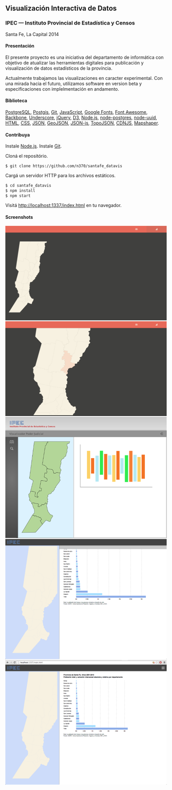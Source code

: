 Visualización Interactiva de Datos
----------------------------------

### IPEC — Instituto Provincial de Estadística y Censos
Santa Fe, La Capital 2014

#### Presentación
El presente proyecto es una iniciativa del departamento de informática con objetivo de atualizar las herramientas digitales para publicación y visualización de datos estadísticos de la província.

Actualmente trabajamos las visualizaciones en caracter experimental. Con una mirada hacia el futuro, utilizamos software en version beta y especificaciones con implelmentación en andamento.

#### Biblioteca
[PostgreSQL](http://www.postgresql.org/), [Postgis](http://postgis.net/), [Git](http://git-scm.com/), [JavaScript](https://developer.mozilla.org/en-US/docs/Web/JavaScript), [Google Fonts](http://www.google.com/fonts), [Font Awesome](http://fortawesome.github.io/Font-Awesome/), [Backbone](http://backbonejs.org/), [Underscore](http://underscorejs.org/), [jQuery](http://jquery.com/), [D3](http://d3js.org/), [Node.js](http://nodejs.org/), [node-postgres](https://github.com/brianc/node-postgres/), [node-uuid](https://github.com/broofa/node-uuid/), [HTML](http://www.w3.org/html/wg/drafts/html/master/), [CSS](http://www.w3.org/TR/css-2010/), [JSON](http://json.org/), [GeoJSON](http://geojson.org/), [JSON-js](https://github.com/douglascrockford/JSON-js), [TopoJSON](http://github.com/mbostock/topojson), [CDNJS](http://cdnjs.com/), [Mapshaper](https://github.com/mbloch/mapshaper). 

#### Contribuya
Instale [Node.js](http://nodejs.org/).
Instale [Git](http://git-scm.com/).

Cloná el repositório.

	$ git clone https://github.com/n370/santafe_datavis

Cargá un servidor HTTP para los archivos estáticos.

	$ cd santafe_datavis
	$ npm install
	$ npm start

Visitá [http://localhost:1337/index.html](http://localhost:1337/index.html) en tu navegador.

#### Screenshots
![20140207_001](screenshots/20140207_001.png)
![20140207_002](screenshots/20140207_002.png)
![20140507_001](screenshots/20140507_001.png)
![20140512_001](screenshots/20140512_001.png)
![20140512_002](screenshots/20140512_002.png)
